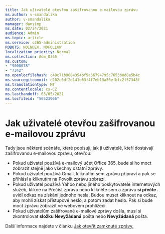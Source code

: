 ```yaml
---
title: Jak uživatelé otevřou zašifrovanou e-mailovou zprávu
ms.author: v-smandalika
author: v-smandalika
manager: dansimp
ms.date: 02/24/2021
audience: Admin
ms.topic: article
ms.service: o365-administration
ROBOTS: NOINDEX, NOFOLLOW
localization_priority: Normal
ms.collection: Adm_O365
ms.custom:
- "9000078"
- "7342"
ms.openlocfilehash: c48c71b9084354bf5a56794795c7653b8d8e5b4c
ms.sourcegitcommit: c202c0df2d141e63f4f7eb13a56efbfc2f57348f
ms.translationtype: MT
ms.contentlocale: cs-CZ
ms.lasthandoff: 03/05/2021
ms.locfileid: "50523906"
---
```

# <a name="how-users-open-an-encrypted-email-message"></a>Jak uživatelé otevřou zašifrovanou e-mailovou zprávu

Tady jsou některé scénáře, které popisují, jak ji uživatelé, kteří dostávají zašifrovanou e-mailovou zprávu, otevřou:

- Pokud uživatel používá e-mailový účet Office 365, bude si ho moct zobrazit stejně jako všechny ostatní zprávy.
- Pokud uživatel používá Gmail, kliknutím  sem zprávu připraví a pak se přihlásí a  kliknutím na Povolit zprávu zobrazí.
- Pokud uživatel používá Yahoo nebo jiného poskytovatele internetových  služeb, klikne na Přečíst zprávu nebo klikněte sem a zprávu **si přečte .** uvidí odkaz na získání jednoho hesla. Budou muset kliknout na odkaz, aby mohli získat přístupové heslo, a potom zadat heslo. Pak si bude moct zprávu zobrazit ve webovém prohlížeči.
- Pokud uživatelům zašifrované e-mailové zprávy došla, musí si zkontrolovat **složku Nevyžádaná** pošta nebo **Nevyžádaná** pošta.

Další informace najdete v článku [Jak otevřít zamknuté zprávy.](https://support.microsoft.com/topic/how-do-i-open-a-protected-message-1157a286-8ecc-4b1e-ac43-2a608fbf3098)